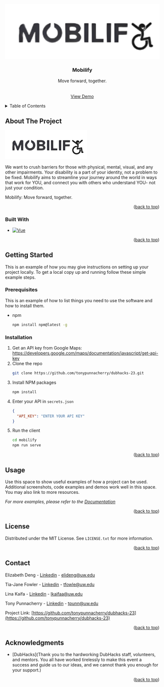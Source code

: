 <!-- Improved compatibility of back to top link: See: https://github.com/othneildrew/Best-README-Template/pull/73 -->
<a name="readme-top"></a>
<!--
*** Thanks for checking out the Best-README-Template. If you have a suggestion
*** that would make this better, please fork the repo and create a pull request
*** or simply open an issue with the tag "enhancement".
*** Don't forget to give the project a star!
*** Thanks again! Now go create something AMAZING! :D
-->



<!-- PROJECT SHIELDS -->
<!--
*** I'm using markdown "reference style" links for readability.
*** Reference links are enclosed in brackets [ ] instead of parentheses ( ).
*** See the bottom of this document for the declaration of the reference variables
*** for contributors-url, forks-url, etc. This is an optional, concise syntax you may use.
*** https://www.markdownguide.org/basic-syntax/#reference-style-links
-->


<!-- PROJECT LOGO -->
<br />
<div align="center">
  <a href="https://github.com/tonypunnacherry/dubhacks-23">
    <img src="https://github.com/tonypunnacherry/dubhacks-23/blob/2c43d37ae624e64d439e8a3c1a4b8f703acfc904/mobilify/public/mobilify%20logo%20new.png" alt="Mobilify Logo" width="680" height="auto">
  </a>

<h3 align="center">Mobilify</h3>

  <p align="center">
    Move forward, together.
    <br />
    <br />
    <br />
    <a href="https://github.com/github_username/repo_name">View Demo</a>
  </p>
</div>



<!-- TABLE OF CONTENTS -->
<details>
  <summary>Table of Contents</summary>
  <ol>
    <li>
      <a href="#about-the-project">About The Project</a>
      <ul>
        <li><a href="#built-with">Built With</a></li>
      </ul>
    </li>
    <li>
      <a href="#getting-started">Getting Started</a>
      <ul>
        <li><a href="#prerequisites">Prerequisites</a></li>
        <li><a href="#installation">Installation</a></li>
      </ul>
    </li>
    <li><a href="#license">License</a></li>
    <li><a href="#contact">Contact</a></li>
    <li><a href="#acknowledgments">Acknowledgments</a></li>
  </ol>
</details>



<!-- ABOUT THE PROJECT -->
## About The Project

[![Product Name Screen Shot][product-screenshot]](https://example.com)

We want to crush barriers for those with physical, mental, visual, and any other impairments. Your disability is a part of your identity,
not a problem to be fixed. Mobilify aims to streamline your journey around the world in ways that work for YOU, and connect you with others who understand YOU- not just your condition. 

Mobilify: Move forward, together.

<p align="right">(<a href="#readme-top">back to top</a>)</p>


### Built With


* [![Vue][Vue.js]][Vue-url]
<p align="right">(<a href="#readme-top">back to top</a>)</p>



<!-- GETTING STARTED -->
## Getting Started

This is an example of how you may give instructions on setting up your project locally.
To get a local copy up and running follow these simple example steps.

### Prerequisites

This is an example of how to list things you need to use the software and how to install them.
* npm
  ```sh
  npm install npm@latest -g
  ```

### Installation

1. Get an API key from Google Maps: https://developers.google.com/maps/documentation/javascript/get-api-key
2. Clone the repo
   ```sh
   git clone https://github.com/tonypunnacherry/dubhacks-23.git
   ```
3. Install NPM packages
   ```sh
   npm install
   ```
4. Enter your API in `secrets.json`
   ```json
   {
     "API_KEY": "ENTER YOUR API KEY"
   }
   ```
5. Run the client
   ```sh
   cd mobilify
   npm run serve
   ```

<p align="right">(<a href="#readme-top">back to top</a>)</p>



<!-- USAGE EXAMPLES -->
## Usage

Use this space to show useful examples of how a project can be used. Additional screenshots, code examples and demos work well in this space. You may also link to more resources.

_For more examples, please refer to the [Documentation](https://example.com)_

<p align="right">(<a href="#readme-top">back to top</a>)</p>


<!-- LICENSE -->
## License

Distributed under the MIT License. See `LICENSE.txt` for more information.

<p align="right">(<a href="#readme-top">back to top</a>)</p>



<!-- CONTACT -->
## Contact

Elizabeth Deng - [Linkedin](https://www.linkedin.com/in/lizdeng/) - elideng@uw.edu  

Tia-Jane Fowler - [Linkedin](https://www.linkedin.com/in/tiajanefowler/) - tfowle@uw.edu  

Lina Kaifa - [Linkedin](https://www.linkedin.com/in/lina-kaifa-9497651b6/) - lkaifaa@uw.edu  

Tony Punnacherry - [Linkedin](https://www.linkedin.com/in/tony-punnacherry/) - tpunn@uw.edu 

Project Link: [https://github.com/tonypunnacherry/dubhacks-23](https://github.com/tonypunnacherry/dubhacks-23)

<p align="right">(<a href="#readme-top">back to top</a>)</p>



<!-- ACKNOWLEDGMENTS -->
## Acknowledgments

* [DubHacks](Thank you to the hardworking DubHacks staff, volunteers, and mentors. You all have worked tirelessly to make this event a success and guide us to our ideas, and we cannot thank you enough for your support.)

<p align="right">(<a href="#readme-top">back to top</a>)</p>



<!-- MARKDOWN LINKS & IMAGES -->
<!-- https://www.markdownguide.org/basic-syntax/#reference-style-links -->
[license-shield]: https://img.shields.io/github/license/github_username/repo_name.svg?style=for-the-badge
[license-url]: https://github.com/tonypunnacherry/dubhacks-23/blob/main/LICENSE
[linkedin-shield]: https://img.shields.io/badge/-LinkedIn-black.svg?style=for-the-badge&logo=linkedin&colorB=555
[linkedin-url]: https://linkedin.com/in/linkedin_username
[product-screenshot]: https://github.com/tonypunnacherry/dubhacks-23/blob/2c43d37ae624e64d439e8a3c1a4b8f703acfc904/mobilify/public/mobilify%20logo%20new.png
[Vue.js]: https://img.shields.io/badge/Vue.js-35495E?style=for-the-badge&logo=vuedotjs&logoColor=4FC08D
[Vue-url]: https://vuejs.org/

